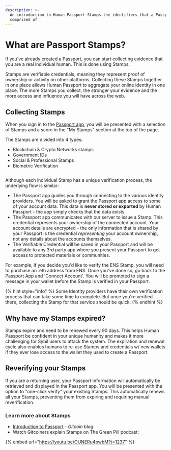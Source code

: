 ```yaml
---
description: >-
  An introduction to Human Passport Stamps—the identifiers that a Passport is
  comprised of
---
```


# What are Passport Stamps?

If you've already [created a Passport](../using-passport/creating-a-passport.md), you can start collecting evidence that you are a real individual human. This is done using Stamps.

Stamps are verifiable credentials, meaning they represent proof of ownership or activity on other platforms. Collecting these Stamps together in one place allows Human Passport to aggregate your online identity in one place. The more Stamps you collect, the stronger your evidence and the more access and influence you will have across the web.

## Collecting Stamps

When you sign in to the [Passport app](https://app.passport.xyz/), you will be presented with a selection of Stamps and a score in the "My Stamps" section at the top of the page.&#x20;

The Stamps are divided into 4 types:

* Blockchain & Crypto Networks stamps
* Government IDs
* Social & Professional Stamps
* Biometric Verification

<figure><img src="../.gitbook/assets/Screenshot 2024-06-25 at 9.32.18 AM.png" alt=""><figcaption></figcaption></figure>

Although each individual Stamp has a unique verification process, the underlying flow is similar:&#x20;

* The Passport app guides you through connecting to the various identity providers. You will be asked to grant the Passport app access to some of your account data. This data is **never stored or exported** by Human Passport - the app simply checks that the data exists.&#x20;
* The Passport app communicates with our server to issue a Stamp. This credential represents your ownership of the connected account. Your account details are encrypted - the only information that is shared by your Passport is the credential _representing_ your account ownership, not any details about the accounts themselves.&#x20;
* The Verifiable Credential will be saved in your Passport and will be available to any 3rd party app where you present your Passport to get access to protected materials or communities.&#x20;

For example, if you decide you'd like to verify the ENS Stamp, you will need to purchase an .eth address from ENS. Once you've done so, go back to the Passport App and 'Connect Account'. You will be prompted to sign a message in your wallet before the Stamp is verified in your Passport.&#x20;

{% hint style="info" %}
Some Identity providers have their own verification process that can take some time to complete. But once you're verified there, collecting the Stamp for that service should be quick.
{% endhint %}

## Why have my Stamps expired?

Stamps expire and need to be renewed every 90 days. This helps Human Passport be confident in your unique humanity and makes it more challenging for Sybil users to attack the system. The expiration and renewal cycle also enables humans to re-use Stamps and credentials w/ new wallets if they ever lose access to the wallet they used to create a Passport.

## Reverifying your Stamps

If you are a returning user, your Passport information will automatically be retrieved and displayed in the Passport app. You will be presented with the option to "one-click verify" your existing Stamps. This automatically renews all your Stamps, preventing them from expiring and requiring manual reverification.&#x20;



### Learn more about Stamps

* [Introduction to Passport](https://gitcoin.co/blog/intro-to-passport) - _Gitcoin blog_
* Watch Gitcoiners explain Stamps on The Green Pill podcast:

{% embed url="https://youtu.be/OUNERu4pwbM?t=1237" %}
